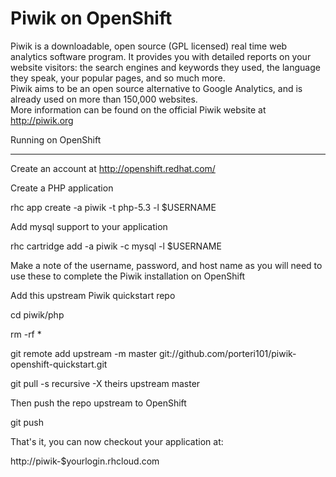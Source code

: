 Piwik on OpenShift  
=========================  
Piwik is a downloadable, open source (GPL licensed) real time web analytics software program. It provides you with detailed reports on your website visitors: the search engines and keywords they used, the language they speak, your popular pages, and so much more.  
Piwik aims to be an open source alternative to Google Analytics, and is already used on more than 150,000 websites.   
More information can be found on the official Piwik website at http://piwik.org
    
Running on OpenShift  
    
--------------------
    
Create an account at http://openshift.redhat.com/
    
Create a PHP application
        
rhc app create -a piwik -t php-5.3 -l $USERNAME
    
Add mysql support to your application
        
rhc cartridge add -a piwik -c mysql -l $USERNAME  
    
Make a note of the username, password, and host name as you will need to use these to complete the Piwik installation on OpenShift
    
Add this upstream Piwik quickstart repo
        
cd piwik/php  
        
rm -rf *  
        
git remote add upstream -m master git://github.com/porteri101/piwik-openshift-quickstart.git  
        
git pull -s recursive -X theirs upstream master
    
Then push the repo upstream to OpenShift
        
git push
    
That's it, you can now checkout your application at:
        
http://piwik-$yourlogin.rhcloud.com 

